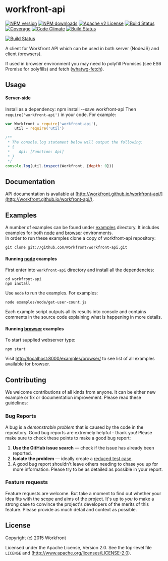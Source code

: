 # workfront-api

[![NPM version][npm-version-image]][npm-url] [![NPM downloads][npm-downloads-image]][npm-url] [![Apache v2 License][license-image]][license-url] [![Build Status][travis-image]][travis-url] [![Coverage][codecov-image]][codecov-url] [![Code Climate][code-climate-image]][code-climate-url]
[![Build Status][saucelabs-badge]][saucelabs-url]

[![Build Status][saucelabs-matrix]][saucelabs-url]

A client for Workfront API which can be used in both server (NodeJS) and client (browsers).

If used in browser environment you may need to polyfill Promises (see ES6 Promise for polyfills) and fetch ([whatwg-fetch](https://github.com/fis-components/whatwg-fetch)).

## Usage

#### Server-side

Install as a dependency:
npm install --save workfront-api
Then `require('workfront-api')` in your code. For example:

```javascript
var Workfront = require('workfront-api'),
    util = require('util')

/**
 * The console.log statement below will output the following:
 * {
 *    Api: [Function: Api]
 * }
 */
console.log(util.inspect(Workfront, {depth: 0}))
```

## Documentation

API documentation is available at [http://workfront.github.io/workfront-api/](http://workfront.github.io/workfront-api/).

## Examples

A number of examples can be found under [examples](examples) directory. It includes examples for both [node](examples/node) and [browser](examples/browser) environments.  
In order to run these examples clone a copy of workfront-api repository:

    git clone git://github.com/Workfront/workfront-api.git

#### Running [node](examples/node) examples

First enter into `workfront-api` directory and install all the dependencies:

    cd workfront-api
    npm install

Use `node` to run the examples. For examples:

    node examples/node/get-user-count.js

Each example script outputs all its results into console and contains comments in the source code explaining what is happening in more details.

#### Running [browser](examples/browser) examples

To start supplied webserver type:

    npm start

Visit [http://localhost:8000/examples/browser/](http://localhost:8000/examples/browser/) to see list of all examples available for browser.

## Contributing

We welcome contributions of all kinds from anyone. It can be either new example or fix or documentation improvement. Please read these guidelines:

### Bug Reports

A bug is a _demonstrable problem_ that is caused by the code in the repository. Good bug reports are extremely helpful - thank you! Please make sure to check these points to make a good bug report:

1.  **Use the GitHub issue search** &mdash; check if the issue has already been
    reported.
2.  **Isolate the problem** &mdash; ideally create a [reduced test
    case](https://css-tricks.com/reduced-test-cases/).
3.  A good bug report shouldn't leave others needing to chase you up for more information. Please try to be as detailed as possible in your report.

### Feature requests

Feature requests are welcome. But take a moment to find out whether your idea
fits with the scope and aims of the project. It's up to _you_ to make a strong
case to convince the project's developers of the merits of this feature. Please
provide as much detail and context as possible.

## License

Copyright (c) 2015 Workfront

Licensed under the Apache License, Version 2.0.
See the top-level file `LICENSE` and
(http://www.apache.org/licenses/LICENSE-2.0).

[license-image]: http://img.shields.io/badge/license-APv2-blue.svg?style=flat
[license-url]: LICENSE
[npm-url]: https://www.npmjs.org/package/workfront-api
[npm-version-image]: https://img.shields.io/npm/v/workfront-api.svg?style=flat
[npm-downloads-image]: https://img.shields.io/npm/dm/workfront-api.svg?style=flat
[travis-url]: https://travis-ci.org/Workfront/workfront-api
[travis-image]: https://img.shields.io/travis/Workfront/workfront-api.svg?style=flat
[codecov-url]: https://codecov.io/gh/Workfront/workfront-api
[codecov-image]: https://codecov.io/gh/Workfront/workfront-api/branch/master/graph/badge.svg
[code-climate-url]: https://codeclimate.com/github/Workfront/workfront-api
[code-climate-image]: https://img.shields.io/codeclimate/github/Workfront/workfront-api.svg?style=flat
[saucelabs-badge]: https://saucelabs.com/buildstatus/citizensas
[saucelabs-url]: https://saucelabs.com/beta/builds/1b8be6f71455499c82f02afc881e6c14
[saucelabs-matrix]: https://saucelabs.com/browser-matrix/citizensas.svg
